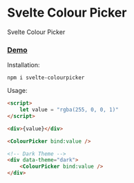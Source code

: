 # Svelte Colour Picker

Svelte Colour Picker

### [Demo](https://svelte-colourpicker.vercel.app/)

Installation:

```
npm i svelte-colourpicker
```

Usage:

```html
<script>
    let value = "rgba(255, 0, 0, 1)"
</script>

<div>{value}</div>

<ColourPicker bind:value />

<!-- Dark Theme -->
<div data-theme="dark">
    <ColourPicker bind:value />
</div>
```
